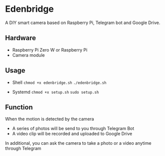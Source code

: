 # Edenbridge

A DIY smart camera based on Raspberry Pi, Telegram bot and Google Drive.

## Hardware

- Raspberry Pi Zero W or Raspberry Pi
- Camera module

## Usage

- Shell
`chmod +x edenbridge.sh`
`./edenbridge.sh`

- Systemd
`chmod +x setup.sh`
`sudo setup.sh`

## Function

When the motion is detected by the camera

- A series of photos will be send to you through Telegram Bot
- A video clip will be recorded and uploaded to Google Drive

In additional, you can ask the camera to take a photo or a video anytime through Telegram
